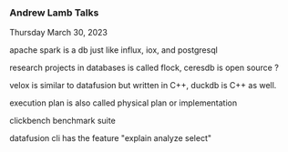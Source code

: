
### Andrew Lamb Talks

Thursday March 30, 2023

apache spark is a db just like influx, iox, and postgresql

research projects in databases is called flock, ceresdb is open source ?

velox is similar to datafusion but written in C++, duckdb is C++ as well.

execution plan is also called physical plan or implementation

clickbench benchmark suite

datafusion cli has the feature "explain analyze select"
